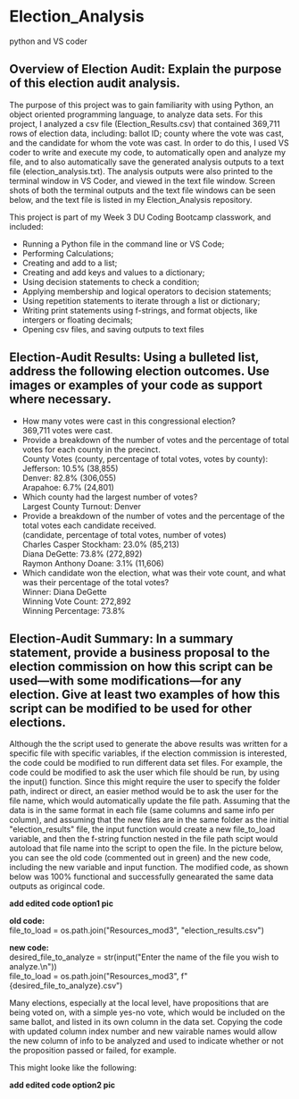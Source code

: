 # Election_Analysis
python and VS coder

## Overview of Election Audit: Explain the purpose of this election audit analysis.
The purpose of this project was to gain familiarity with using Python, an object oriented programming language, to analyze data sets.  For this project, I analyzed a csv file (Election_Results.csv) that contained 369,711 rows of election data, including: ballot ID; county where the vote was cast, and the candidate for whom the vote was cast.  In order to do this, I used VS coder to write and execute my code, to automatically open and analyze my file, and to also automatically save the generated analysis outputs to a text file (election_analysis.txt).  The analysis outputs were also printed to the terminal window in VS Coder, and viewed in the text file window.  Screen shots of both the terminal outputs and the text file windows can be seen below, and the text file is listed in my Election_Analysis repository.

This project is part of my Week 3 DU Coding Bootcamp classwork, and included:
* Running a Python file in the command line or VS Code;
* Performing Calculations;
* Creating and add to a list;
* Creating and add keys and values to a dictionary;
* Using decision statements to check a condition;
* Applying membership and logical operators to decision statements;
* Using repetition statements to iterate through a list or dictionary;
* Writing print statements using f-strings, and format objects, like intergers or floating decimals;
* Opening csv files, and saving outputs to text files

## Election-Audit Results: Using a bulleted list, address the following election outcomes. Use images or examples of your code as support where necessary.
* How many votes were cast in this congressional election?<br />
    369,711 votes were cast.
* Provide a breakdown of the number of votes and the percentage of total votes for each county in the precinct.<br />
     County Votes (county, percentage of total votes, votes by county):<br />
    Jefferson: 10.5% (38,855)<br />
    Denver: 82.8% (306,055)<br />
    Arapahoe: 6.7% (24,801)<br />
* Which county had the largest number of votes?<br />
    Largest County Turnout: Denver
* Provide a breakdown of the number of votes and the percentage of the total votes each candidate received.<br />
    (candidate, percentage of total votes, number of votes)<br />
    Charles Casper Stockham: 23.0% (85,213)<br />
    Diana DeGette: 73.8% (272,892)<br />
    Raymon Anthony Doane: 3.1% (11,606)<br />
* Which candidate won the election, what was their vote count, and what was their percentage of the total votes?<br />
    Winner: Diana DeGette<br />
    Winning Vote Count: 272,892<br />
    Winning Percentage: 73.8%<br />

## Election-Audit Summary: In a summary statement, provide a business proposal to the election commission on how this script can be used—with some modifications—for any election. Give at least two examples of how this script can be modified to be used for other elections.

Although the the script used to generate the above results was written for a specific file with specific variables, if the election commission is interested, the code could be modified to run different data set files.  For example, the code could be modified to ask the user which file should be run, by using the input() function.  Since this might require the user to specify the folder path, indirect or direct, an easier method would be to ask the user for the file name, which would automatically update the file path.  Assuming that the data is in the same format in each file (same columns and same info per column), and assuming that the new files are in the same folder as the initial "election_results" file, the input function would create a new file_to_load variable, and then the f-string function nested in the file path scipt would autoload that file name into the script to open the file.  In the picture below, you can see the old code (commented out in green) and the new code, including the new variable and input function.  The modified code, as shown below was 100% functional and successfully genearated the same data outputs as origincal code. 

**add edited code option1 pic**

**old code:**<br /> 
file_to_load = os.path.join("Resources_mod3", "election_results.csv")

**new code:**<br />
desired_file_to_analyze = str(input("Enter the name of the file you wish to analyze.\n"))<br />
file_to_load = os.path.join("Resources_mod3", f"{desired_file_to_analyze}.csv")


Many elections, especially at the local level, have propositions that are being voted on, with a simple yes-no vote, which would be included on the same ballot, and listed in its own column in the data set.  Copying the code with updated column index number and new vairable names would allow the new column of info to be analyzed and used to indicate whether or not the proposition passed or failed, for example.  

This might looke like the following:

**add edited code option2 pic**




